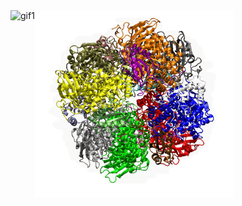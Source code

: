 
<div style="display: flex;">
  <img src="animation_3d_ns_loop.gif" alt="gif1" title="gif1" height="300">
  <img src="Screenshot.png" alt="pic" title="pic" height="300">
</div>

